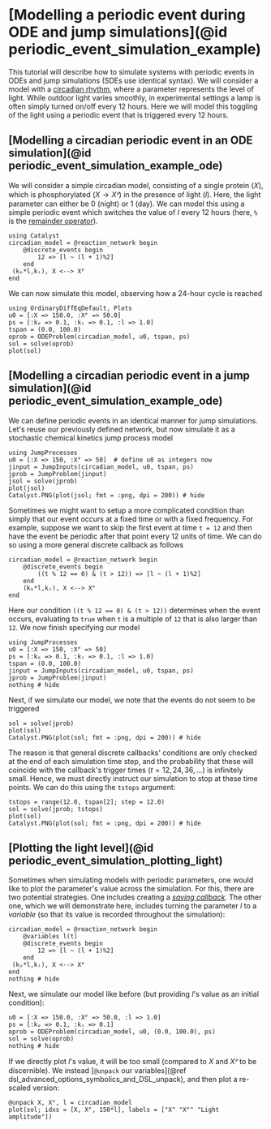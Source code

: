 # [Modelling a periodic event during ODE and jump simulations](@id periodic_event_simulation_example)
This tutorial will describe how to simulate systems with periodic events in ODEs and jump simulations (SDEs use identical syntax). We will consider a model with a [circadian rhythm](https://en.wikipedia.org/wiki/Circadian_rhythm), where a parameter represents the level of light. While outdoor light varies smoothly, in experimental settings a lamp is often simply turned on/off every 12 hours. Here we will model this toggling of the light using a periodic event that is triggered every 12 hours.

## [Modelling a circadian periodic event in an ODE simulation](@id periodic_event_simulation_example_ode)
We will consider a simple circadian model, consisting of a single protein ($X$), which is phosphorylated ($X \to Xᴾ$) in the presence of light ($l$). Here, the light parameter can either be $0$ (night) or $1$ (day). We can model this using a simple periodic event which switches the value of $l$ every 12 hours (here, `%` is the [remainder operator](https://docs.julialang.org/en/v1/manual/mathematical-operations/#Arithmetic-Operators)).
```@example periodic_event_example
using Catalyst
circadian_model = @reaction_network begin
    @discrete_events begin
        12 => [l ~ (l + 1)%2]
    end
 (kₚ*l,kᵢ), X <--> Xᴾ
end
```
We can now simulate this model, observing how a 24-hour cycle is reached
```@example periodic_event_example
using OrdinaryDiffEqDefault, Plots
u0 = [:X => 150.0, :Xᴾ => 50.0]
ps = [:kₚ => 0.1, :kᵢ => 0.1, :l => 1.0]
tspan = (0.0, 100.0)
oprob = ODEProblem(circadian_model, u0, tspan, ps)
sol = solve(oprob)
plot(sol)
```

## [Modelling a circadian periodic event in a jump simulation](@id periodic_event_simulation_example_ode)
We can define periodic events in an identical manner for jump simulations. Let's
reuse our previously defined network, but now simulate it as a stochastic
chemical kinetics jump process model
```@example periodic_event_example
using JumpProcesses
u0 = [:X => 150, :Xᴾ => 50]  # define u0 as integers now
jinput = JumpInputs(circadian_model, u0, tspan, ps)
jprob = JumpProblem(jinput)
jsol = solve(jprob)
plot(jsol)
Catalyst.PNG(plot(jsol; fmt = :png, dpi = 200)) # hide
```

Sometimes we might want to setup a more complicated condition than simply that
our event occurs at a fixed time or with a fixed frequency. For example, suppose
we want to skip the first event at time `t = 12` and then have the event be
periodic after that point every 12 units of time. We can do so using a more
general discrete callback as follows
```@example periodic_event_example
circadian_model = @reaction_network begin
    @discrete_events begin
        ((t % 12 == 0) & (t > 12)) => [l ~ (l + 1)%2]
    end
    (kₚ*l,kᵢ), X <--> Xᴾ
end
```
Here our condition `((t % 12 == 0) & (t > 12))` determines when the event
occurs, evaluating to `true` when `t` is a multiple of `12` that is also larger
than `12`. We now finish specifying our model
```@example periodic_event_example
using JumpProcesses
u0 = [:X => 150, :Xᴾ => 50]
ps = [:kₚ => 0.1, :kᵢ => 0.1, :l => 1.0]
tspan = (0.0, 100.0)
jinput = JumpInputs(circadian_model, u0, tspan, ps)
jprob = JumpProblem(jinput)
nothing # hide
```
Next, if we simulate our model, we note that the events do not seem to be
triggered
```@example periodic_event_example
sol = solve(jprob)
plot(sol)
Catalyst.PNG(plot(sol; fmt = :png, dpi = 200)) # hide
```
The reason is that general discrete callbacks' conditions are only checked at
the end of each simulation time step, and the probability that these will
coincide with the callback's trigger times ($t = 12, 24, 36, ...$) is infinitely
small. Hence, we must directly instruct our simulation to stop at these time
points. We can do this using the `tstops` argument:
```@example periodic_event_example
tstops = range(12.0, tspan[2]; step = 12.0)
sol = solve(jprob; tstops)
plot(sol)
Catalyst.PNG(plot(sol; fmt = :png, dpi = 200)) # hide
```

## [Plotting the light level](@id periodic_event_simulation_plotting_light)
Sometimes when simulating models with periodic parameters, one would like to plot the parameter's value across the simulation. For this, there are two potential strategies. One includes creating a [*saving callback*](https://docs.sciml.ai/DiffEqCallbacks/stable/output_saving/#DiffEqCallbacks.SavingCallback). The other one, which we will demonstrate here, includes turning the parameter $l$ to a *variable* (so that its value is recorded throughout the simulation):
```@example periodic_event_example
circadian_model = @reaction_network begin
    @variables l(t)
    @discrete_events begin
        12 => [l ~ (l + 1)%2]
    end
 (kₚ*l,kᵢ), X <--> Xᴾ
end
nothing # hide
```
Next, we simulate our model like before (but providing $l$'s value as an initial condition):
```@example periodic_event_example
u0 = [:X => 150.0, :Xᴾ => 50.0, :l => 1.0]
ps = [:kₚ => 0.1, :kᵢ => 0.1]
oprob = ODEProblem(circadian_model, u0, (0.0, 100.0), ps)
sol = solve(oprob)
nothing # hide
```
If we directly plot $l$'s value, it will be too small (compared to $X$ and $Xᴾ$ to be discernible). We instead [`@unpack` our variables](@ref dsl_advanced_options_symbolics_and_DSL_unpack), and then plot a re-scaled version:
```@example periodic_event_example
@unpack X, Xᴾ, l = circadian_model
plot(sol; idxs = [X, Xᴾ, 150*l], labels = ["X" "Xᴾ" "Light amplitude"])
```
